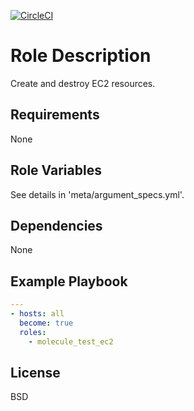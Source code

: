 [![CircleCI](https://circleci.com/gh/ansible-roles-mamono210/molecule_test_ec2.svg?style=svg)](https://circleci.com/gh/ansible-roles-mamono210/molecule_test_ec2)

Role Description
=========

Create and destroy EC2 resources.

Requirements
------------

None

Role Variables
--------------

See details in 'meta/argument_specs.yml'.

Dependencies
------------

None

Example Playbook
----------------

```YAML
---
- hosts: all
  become: true
  roles:
    - molecule_test_ec2
```

License
-------

BSD
